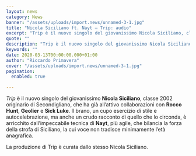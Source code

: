 ```yaml
---
layout: news
category: News
banner: "/assets/uploads/import.news/unnamed-3-1.jpg"
title: "Nicola Siciliano ft. Nayt – Trip: audio"
excerpt: "Trip è il nuovo singolo del giovanissimo Nicola Siciliano, classe 2002 originario di Secondigliano, che ha già all’attivo collaborazioni con Rocco Hunt, Geolier e Sick Luke. Il brano, un cupo esercizio di stile e autocelebrazione, ma anche un crudo racconto di quello che lo circonda, è arricchito dall’impeccabile tecnica di Nayt, più agile, che bilancia [&hellip"
quote: ""
description: "Trip è il nuovo singolo del giovanissimo Nicola Siciliano, classe 2002 originario di Secondigliano, che ha già all’attivo collaborazioni con Rocco Hunt, Geolier e Sick Luke. Il brano, un cupo esercizio di stile e autocelebrazione, ma anche un crudo racconto di quello che lo circonda, è arricchito dall’impeccabile tecnica di Nayt, più agile, che bilancia [&hellip"
keywords: ""
date: 2020-03-13T00:00:00.000+01:00
author: "Riccardo Primavera"
cover: "/assets/uploads/import.news/unnamed-3-1.jpg"
pagination:
  enabled: true

---
```


_Trip_ è il nuovo singolo del giovanissimo **Nicola Siciliano**, classe 2002 originario di Secondigliano, che ha già all’attivo collaborazioni con **Rocco** **Hunt**, **Geolier** e **Sick Luke**. Il brano, un cupo esercizio di stile e autocelebrazione, ma anche un crudo racconto di quello che lo circonda, è arricchito dall’impeccabile tecnica di **Nayt**, più agile, che bilancia la forza della strofa di Siciliano, la cui voce non tradisce minimamente l’età anagrafica.

La produzione di Trip è curata dallo stesso Nicola Siciliano.